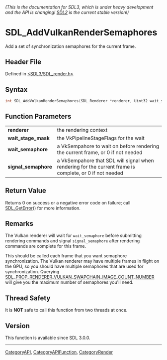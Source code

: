 ###### (This is the documentation for SDL3, which is under heavy development and the API is changing! [SDL2](https://wiki.libsdl.org/SDL2/) is the current stable version!)
# SDL_AddVulkanRenderSemaphores

Add a set of synchronization semaphores for the current frame.

## Header File

Defined in [<SDL3/SDL_render.h>](https://github.com/libsdl-org/SDL/blob/main/include/SDL3/SDL_render.h)

## Syntax

```c
int SDL_AddVulkanRenderSemaphores(SDL_Renderer *renderer, Uint32 wait_stage_mask, Sint64 wait_semaphore, Sint64 signal_semaphore);

```

## Function Parameters

|                          |                                                                                                         |
| ------------------------ | ------------------------------------------------------------------------------------------------------- |
| **renderer**             | the rendering context                                                                                   |
| **wait_stage_mask**      | the VkPipelineStageFlags for the wait                                                                   |
| **wait_semaphore**       | a VkSempahore to wait on before rendering the current frame, or 0 if not needed                         |
| **signal_semaphore**     | a VkSempahore that SDL will signal when rendering for the current frame is complete, or 0 if not needed |

## Return Value

Returns 0 on success or a negative error code on failure; call
[SDL_GetError](SDL_GetError)() for more information.

## Remarks

The Vulkan renderer will wait for `wait_semaphore` before submitting
rendering commands and signal `signal_semaphore` after rendering commands
are complete for this frame.

This should be called each frame that you want semaphore synchronization.
The Vulkan renderer may have multiple frames in flight on the GPU, so you
should have multiple semaphores that are used for synchronization. Querying
[SDL_PROP_RENDERER_VULKAN_SWAPCHAIN_IMAGE_COUNT_NUMBER](SDL_PROP_RENDERER_VULKAN_SWAPCHAIN_IMAGE_COUNT_NUMBER)
will give you the maximum number of semaphores you'll need.

## Thread Safety

It is **NOT** safe to call this function from two threads at once.

## Version

This function is available since SDL 3.0.0.

----
[CategoryAPI](CategoryAPI), [CategoryAPIFunction](CategoryAPIFunction), [CategoryRender](CategoryRender)

